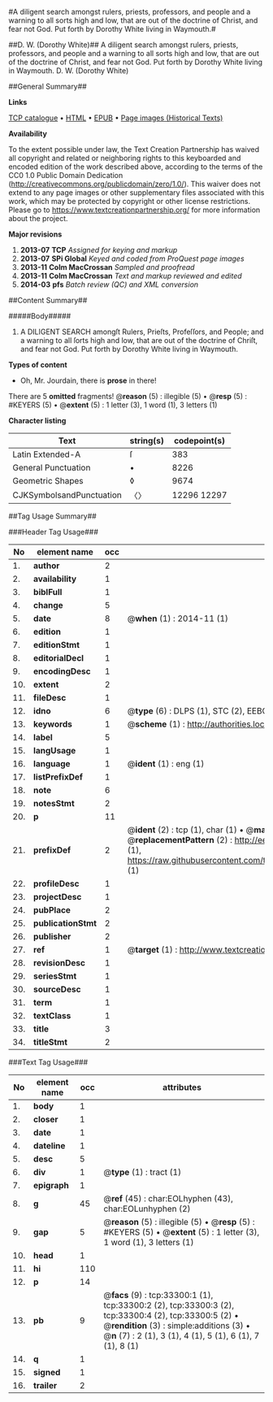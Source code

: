 #A diligent search amongst rulers, priests, professors, and people and a warning to all sorts high and low, that are out of the doctrine of Christ, and fear not God. Put forth by Dorothy White living in Waymouth.#

##D. W. (Dorothy White)##
A diligent search amongst rulers, priests, professors, and people and a warning to all sorts high and low, that are out of the doctrine of Christ, and fear not God. Put forth by Dorothy White living in Waymouth.
D. W. (Dorothy White)

##General Summary##

**Links**

[TCP catalogue](http://www.ota.ox.ac.uk/tcp/)  • 
[HTML](http://tei.it.ox.ac.uk/tcp/Texts-HTML/free/A65/A65726.html)  • 
[EPUB](http://tei.it.ox.ac.uk/tcp/Texts-EPUB/free/A65/A65726.epub) • 
[Page images (Historical Texts)](https://historicaltexts.jisc.ac.uk/eebo-99828867e)

**Availability**

To the extent possible under law, the Text Creation Partnership has waived all copyright and related or neighboring rights to this keyboarded and encoded edition of the work described above, according to the terms of the CC0 1.0 Public Domain Dedication (http://creativecommons.org/publicdomain/zero/1.0/). This waiver does not extend to any page images or other supplementary files associated with this work, which may be protected by copyright or other license restrictions. Please go to https://www.textcreationpartnership.org/ for more information about the project.

**Major revisions**

1. __2013-07__ __TCP__ *Assigned for keying and markup*
1. __2013-07__ __SPi Global__ *Keyed and coded from ProQuest page images*
1. __2013-11__ __Colm MacCrossan__ *Sampled and proofread*
1. __2013-11__ __Colm MacCrossan__ *Text and markup reviewed and edited*
1. __2014-03__ __pfs__ *Batch review (QC) and XML conversion*

##Content Summary##

#####Body#####

1. A DILIGENT SEARCH amongſt Rulers, Prieſts, Profeſſors, and People; and a warning to all ſorts high and low, that are out of the doctrine of Chriſt, and fear not God. Put forth by Dorothy White living in Waymouth.

**Types of content**

  * Oh, Mr. Jourdain, there is **prose** in there!

There are 5 **omitted** fragments! 
 @__reason__ (5) : illegible (5)  •  @__resp__ (5) : #KEYERS (5)  •  @__extent__ (5) : 1 letter (3), 1 word (1), 3 letters (1)

**Character listing**


|Text|string(s)|codepoint(s)|
|---|---|---|
|Latin Extended-A|ſ|383|
|General Punctuation|•|8226|
|Geometric Shapes|◊|9674|
|CJKSymbolsandPunctuation|〈〉|12296 12297|

##Tag Usage Summary##

###Header Tag Usage###

|No|element name|occ|attributes|
|---|---|---|---|
|1.|__author__|2||
|2.|__availability__|1||
|3.|__biblFull__|1||
|4.|__change__|5||
|5.|__date__|8| @__when__ (1) : 2014-11 (1)|
|6.|__edition__|1||
|7.|__editionStmt__|1||
|8.|__editorialDecl__|1||
|9.|__encodingDesc__|1||
|10.|__extent__|2||
|11.|__fileDesc__|1||
|12.|__idno__|6| @__type__ (6) : DLPS (1), STC (2), EEBO-CITATION (1), PROQUEST (1), VID (1)|
|13.|__keywords__|1| @__scheme__ (1) : http://authorities.loc.gov/ (1)|
|14.|__label__|5||
|15.|__langUsage__|1||
|16.|__language__|1| @__ident__ (1) : eng (1)|
|17.|__listPrefixDef__|1||
|18.|__note__|6||
|19.|__notesStmt__|2||
|20.|__p__|11||
|21.|__prefixDef__|2| @__ident__ (2) : tcp (1), char (1)  •  @__matchPattern__ (2) : ([0-9\-]+):([0-9IVX]+) (1), (.+) (1)  •  @__replacementPattern__ (2) : http://eebo.chadwyck.com/downloadtiff?vid=$1&page=$2 (1), https://raw.githubusercontent.com/textcreationpartnership/Texts/master/tcpchars.xml#$1 (1)|
|22.|__profileDesc__|1||
|23.|__projectDesc__|1||
|24.|__pubPlace__|2||
|25.|__publicationStmt__|2||
|26.|__publisher__|2||
|27.|__ref__|1| @__target__ (1) : http://www.textcreationpartnership.org/docs/. (1)|
|28.|__revisionDesc__|1||
|29.|__seriesStmt__|1||
|30.|__sourceDesc__|1||
|31.|__term__|1||
|32.|__textClass__|1||
|33.|__title__|3||
|34.|__titleStmt__|2||


###Text Tag Usage###

|No|element name|occ|attributes|
|---|---|---|---|
|1.|__body__|1||
|2.|__closer__|1||
|3.|__date__|1||
|4.|__dateline__|1||
|5.|__desc__|5||
|6.|__div__|1| @__type__ (1) : tract (1)|
|7.|__epigraph__|1||
|8.|__g__|45| @__ref__ (45) : char:EOLhyphen (43), char:EOLunhyphen (2)|
|9.|__gap__|5| @__reason__ (5) : illegible (5)  •  @__resp__ (5) : #KEYERS (5)  •  @__extent__ (5) : 1 letter (3), 1 word (1), 3 letters (1)|
|10.|__head__|1||
|11.|__hi__|110||
|12.|__p__|14||
|13.|__pb__|9| @__facs__ (9) : tcp:33300:1 (1), tcp:33300:2 (2), tcp:33300:3 (2), tcp:33300:4 (2), tcp:33300:5 (2)  •  @__rendition__ (3) : simple:additions (3)  •  @__n__ (7) : 2 (1), 3 (1), 4 (1), 5 (1), 6 (1), 7 (1), 8 (1)|
|14.|__q__|1||
|15.|__signed__|1||
|16.|__trailer__|2||
